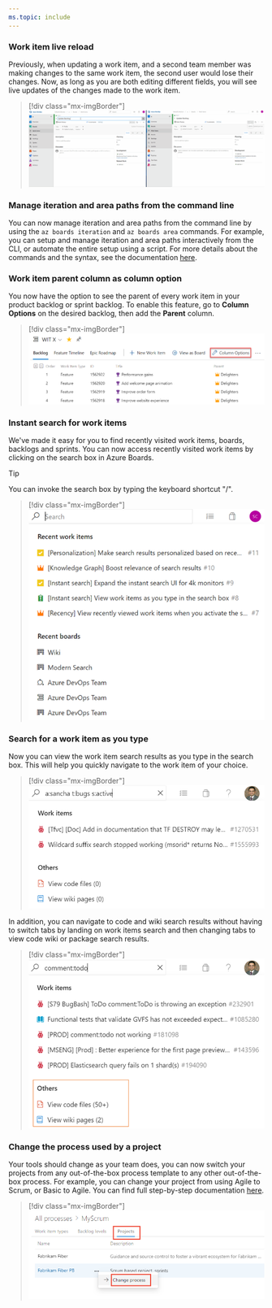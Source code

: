 ```yaml
---
ms.topic: include
---
```


### Work item live reload

Previously, when updating a work item, and a second team member was making changes to the same work item, the second user would lose their changes. Now, as long as you are both editing different fields, you will see live updates of the changes made to the work item.  

> [!div class="mx-imgBorder"]
> ![Badge](../../_img/154_01.gif "Live reload")


### Manage iteration and area paths from the command line

You can now manage iteration and area paths from the command line by using the `az boards iteration` and `az boards area` commands. For example, you can setup and manage iteration and area paths interactively from the CLI, or automate the entire setup using a script. For more details about the commands and the syntax, see the documentation [here](https://docs.microsoft.com/cli/azure/ext/azure-devops/boards?view=azure-cli-latest).

### Work item parent column as column option

You now have the option to see the parent of every work item in your product backlog or sprint backlog. To enable this feature, go to **Column Options** on the desired backlog, then add the **Parent** column.

> [!div class="mx-imgBorder"]
> ![Badge](../../_img/154_10.png "Add parent column as a column to a backlog")

### Instant search for work items

We've made it easy for you to find recently visited work items, boards, backlogs and sprints. You can now access recently visited work items by clicking on the search box in Azure Boards. 

> [!TIP]
> You can invoke the search box by typing the keyboard shortcut "/".   

> [!div class="mx-imgBorder"]
> ![Badge](../../_img/154_03.png "Navigate to recently viewed work items and board items from search")

### Search for a work item as you type

Now you can view the work item search results as you type in the search box. This will help you quickly navigate to the work item of your choice.

> [!div class="mx-imgBorder"]
> ![Badge](../../_img/154_04.png "View search results as you type")

In addition, you can navigate to code and wiki search results without having to switch tabs by landing on work items search and then changing tabs to view code wiki or package search results.

> [!div class="mx-imgBorder"]
> ![Badge](../../_img/154_05.png "Navigate to code and wiki search results from Azure Boards")

### Change the process used by a project

Your tools should change as your team does, you can now switch your projects from any out-of-the-box process template to any other out-of-the-box process. For example, you can change your project from using Agile to Scrum, or Basic to Agile. You can find full step-by-step documentation [here](https://docs.microsoft.com/en-us/azure/devops/organizations/settings/work/manage-process?view=azure-devops#change-the-process-used-by-a-project). 

> [!div class="mx-imgBorder"]
> ![Badge](../../_img/154_28.png "Change the process used by a project")
